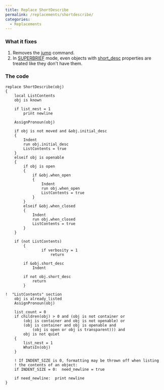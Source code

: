 ```yaml
---
title: Replace ShortDescribe
permalink: /replacements/shortdescribe/
categories: 
  - Replacements
---
```


### What it fixes

1.  Removes the [jump](/guts/jump/) command.
2.  In [SUPERBRIEF](/globals/verbosity/) mode, even objects with
    [short_desc](/properties/descriptions/) properties are treated like
    they don't have them.

### The code

    replace ShortDescribe(obj)
    {
        local ListContents
        obj is known

        if list_nest = 1
            print newline

        AssignPronoun(obj)

        if obj is not moved and &obj.initial_desc
        {
            Indent
            run obj.initial_desc
            ListContents = true
        }
        elseif obj is openable
        {
            if obj is open
            {
                if &obj.when_open
                {
                    Indent
                    run obj.when_open
                    ListContents = true
                }
            }
            elseif &obj.when_closed
            {
                Indent
                run obj.when_closed
                ListContents = true
            }
        }

        if (not ListContents)
            {
                    if verbosity = 1
                        return

            if &obj.short_desc
                Indent

            if not obj.short_desc
                return
            }

    !  "ListContents" section
        obj is already_listed
        AssignPronoun(obj)

        list_count = 0
        if children(obj) > 0 and (obj is not container or
            (obj is container and obj is not openable) or
            (obj is container and obj is openable and
                (obj is open or obj is transparent))) and
            obj is not quiet
        {
            list_nest = 1
            WhatsIn(obj)
        }

        ! If INDENT_SIZE is 0, formatting may be thrown off when listing
        ! the contents of an object:
        if INDENT_SIZE = 0:  need_newline = true

        if need_newline:  print newline
    }

